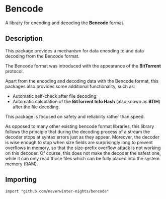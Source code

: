 # Bencode

A library for encoding and decoding the **Bencode** format.

## Description

This package provides a mechanism for data encoding to and data decoding from 
the Bencode format.

The Bencode format was introduced with the appearance of the **BitTorrent** 
protocol.

Apart from the encoding and decoding data with the Bencode format, this 
packages also provides some additional functionality, such as: 
  - Automatic self-check after file decoding;
  - Automatic calculation of the **BitTorrent Info Hash** (also known as
  **BTIH**) after the file decoding.

This package is focused on safety and reliability rather than speed.

As opposed to many other existing bencode format libraries, this library 
follows the principle that during the decoding process of a stream the decoder 
stops at syntax errors just as they appear. Moreover, the decoder is wise 
enough to stop when size fields are surprisingly long to prevent overflows in 
memory, so that the size-prefix overflow attack is not working on this decoder. 
Of course, this does not make the decoder the safest one, while it can only 
read those files which can be fully placed into the system memory (RAM).

## Importing

```
import "github.com/neverwinter-nights/bencode"
```
